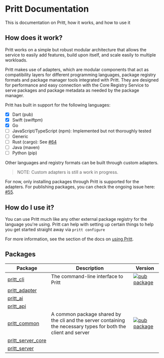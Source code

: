 # Pritt Documentation

This is documentation on Pritt, how it works, and how to use it

## How does it work?

Pritt works on a simple but robust modular architecture that allows the service to easily add features, build upon itself, and scale easily to multiple workloads.

Pritt makes use of adapters, which are modular components that act as compatibility layers for different programming languages, package registry formats and package manager tools integrated with Pritt. They are designed for performance and easy connection with the Core Registry Service to serve packages and package metadata as needed by the package manager.

Pritt has built in support for the following languages:
- [x] Dart (pub)
- [x] Swift (swiftpm)
- [x] Go
- [ ] JavaScript/TypeScript (npm): Implemented but not thoroughly tested
- [ ] Generic
- [ ] Rust (cargo): See [#64](https://github.com/nikeokoronkwo/pritt-dart/issues/64)
- [ ] Java (maven)
- [ ] Python (pip)

Other languages and registry formats can be built through custom adapters.

> NOTE: Custom adapters is still a work in progress. 

For now, only installing packages through Pritt is supported for the adapters. For publishing packages, you can check the ongoing issue here: [#55](https://github.com/nikeokoronkwo/pritt-dart/issues/55).

## How do I use it?
You can use Pritt much like any other external package registry for the language you're using. 
Pritt can help with setting up certain things to help you get started straight away via `pritt configure`

For more information, see the section of the docs on [using Pritt](./using).

## Packages

| Package                                    | Description                                                                                                     | Version                                                                                                |
|--------------------------------------------|-----------------------------------------------------------------------------------------------------------------|--------------------------------------------------------------------------------------------------------|
| [pritt_cli](cli/)                          | The command-line interface to Pritt                                                                             | [![pub package](https://img.shields.io/pub/v/pritt_cli.svg)](https://pub.dev/packages/pritt_cli)       |
| [pritt_adapter](packages/adapter/)         |                                                                                                                 |                                                                                                        |
| [pritt_ai](packages/ai/)                   |                                                                                                                 |                                                                                                        |
| [pritt_api](packages/api/)                 |                                                                                                                 |                                                                                                        |
| [pritt_common](packages/common/)           | A common package shared by the cli and the server containing the necessary types for both the client and server | [![pub package](https://img.shields.io/pub/v/pritt_common.svg)](https://pub.dev/packages/pritt_common) |
| [pritt_server_core](packages/server_core/) |                                                                                                                 |                                                                                                        |
| [pritt_server](server/)                    |                                                                                                                 |                       

